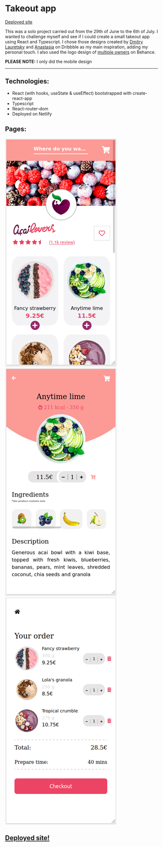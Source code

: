 # Takeout app

[Deployed site](https://60e47cde3b49e1758546c451--acai-lovers-restaurant.netlify.app/)

This was a solo project carried out from the 29th of June to the 6th of July. I wanted to challenge myself and see if I could create a small takeout app using React and Typescript.
I chose those designs created by [Dmitry Lauretsky](https://dribbble.com/shots/15282794/attachments/7036232?mode=media) and [Anastasia](https://dribbble.com/shots/14369818-Food-Delivery-service-Mobile-App/attachments/6038591?mode=media) on Dribbble as my main inspiration, adding my personal touch. I also used the logo design of [multiple owners](https://www.behance.net/gallery/32938043/Acai-Lovers-Branding-Logo-Design) on Behance.

**PLEASE NOTE:** 
I only did the mobile design
* * * 

## Technologies: 
- React (with hooks, useState & useEffect) bootstrapped with create-react-app
- Typescript
- React-router-dom
- Deployed on Netlify

## Pages:

![homepage](./public/img/screenshots/Homepage.png)
![detail page](./public/img/screenshots/ProductPage.png)
![cart page](./public/img/screenshots/Cart.png)

## [Deployed site!](https://60e47cde3b49e1758546c451--acai-lovers-restaurant.netlify.app/)

